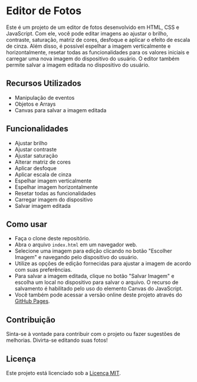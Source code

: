 # Editor de Fotos

Este é um projeto de um editor de fotos desenvolvido em HTML, CSS e JavaScript. Com ele, você pode editar imagens ao ajustar o brilho, contraste, saturação, matriz de cores, desfoque e aplicar o efeito de escala de cinza. Além disso, é possível espelhar a imagem verticalmente e horizontalmente, resetar todas as funcionalidades para os valores iniciais e carregar uma nova imagem do dispositivo do usuário. O editor também permite salvar a imagem editada no dispositivo do usuário.

## Recursos Utilizados
- Manipulação de eventos
- Objetos e Arrays
- Canvas para salvar a imagem editada

## Funcionalidades
- Ajustar brilho
- Ajustar contraste
- Ajustar saturação
- Alterar matriz de cores
- Aplicar desfoque
- Aplicar escala de cinza
- Espelhar imagem verticalmente
- Espelhar imagem horizontalmente
- Resetar todas as funcionalidades
- Carregar imagem do dispositivo
- Salvar imagem editada

## Como usar

- Faça o clone deste repositório.
- Abra o arquivo `index.html` em um navegador web.
- Selecione uma imagem para edição clicando no botão "Escolher Imagem" e navegando pelo dispositivo do usuário.
- Utilize as opções de edição fornecidas para ajustar a imagem de acordo com suas preferências.
- Para salvar a imagem editada, clique no botão "Salvar Imagem" e escolha um local no dispositivo para salvar o arquivo. O recurso de salvamento é habilitado pelo uso do elemento Canvas do JavaScript.
- Você também pode acessar a versão online deste projeto através do [GitHub Pages](https://gabriel-fh.github.io/Photo-Editor/).

## Contribuição
Sinta-se à vontade para contribuir com o projeto ou fazer sugestões de melhorias. Divirta-se editando suas fotos!

## Licença
Este projeto está licenciado sob a [Licença MIT](https://opensource.org/licenses/MIT).  

